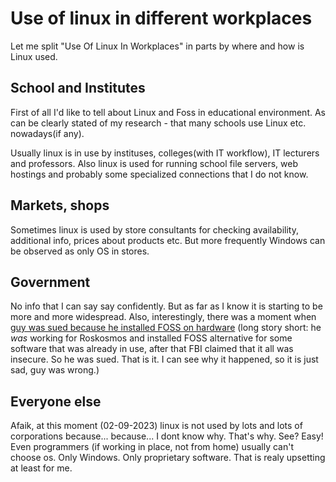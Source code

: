 # Use of linux in different workplaces

Let me split "Use Of Linux In Workplaces" in parts by where and how is Linux used.


## School and Institutes
First of all I'd like to tell about Linux and Foss in educational environment.
As can be clearly stated of my research - that many schools use Linux etc. nowadays(if any).

Usually linux is in use by instituses, colleges(with IT workflow), IT lecturers and professors. Also linux is used for running school file servers, web hostings and probably some specialized connections that I do not know.

## Markets, shops
Sometimes linux is used by store consultants for checking availability, additional info, prices about products etc.
But more frequently Windows can be observed as only OS in stores.

## Government
No info that I can say say confidently. But as far as I know it is starting to be more and more widespread.
Also, interestingly, there was a moment when [guy was sued because he installed FOSS on hardware](https://www.securitylab.ru/news/540852.php)
(long story short: he *was* working for Roskosmos and installed FOSS alternative for some software that was already in use, after that FBI claimed that it all was insecure. So he was sued. That is it. I can see why it happened, so it is just sad, guy was wrong.)

## Everyone else
Afaik, at this moment (02-09-2023) linux is not used by lots and lots of corporations because... because... I dont know why. That's why. See? Easy!
Even programmers (if working in place, not from home) usually can't  choose os. Only Windows. Only proprietary software. That is realy upsetting at least for me.

